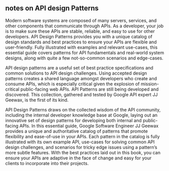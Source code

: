 ## notes on API design Patterns

Modern software systems are composed of many servers, services, and other components that communicate through APIs. 
As a developer, your job is to make sure these APIs are stable, reliable, and easy to use for other developers. 
API Design Patterns provides you with a unique catalog of design standards and best practices to ensure your APIs 
are flexible and user-friendly. Fully illustrated with examples and relevant use-cases, this essential guide covers 
patterns for API fundamentals and real-world system designs, along with quite a few not-so-common scenarios and edge-cases.

API design patterns are a useful set of best practice specifications and common solutions to API design challenges. 
Using accepted design patterns creates a shared language amongst developers who create and consume APIs, which is 
especially critical given the explosion of mission-critical public-facing web APIs. API Patterns are still being 
developed and discovered. This collection, gathered and tested by Google API expert JJ Geewax, is the first of its kind.

API Design Patterns draws on the collected wisdom of the API community, including the internal developer knowledge base at Google, 
laying out an innovative set of design patterns for developing both internal and public-facing APIs. 
In this essential guide, Google Software Engineer JJ Geewax provides a unique and authoritative catalog of patterns that promote 
flexibility and ease-of-use in your APIs. Each pattern in the catalog is fully illustrated with its own example API, use-cases for solving common 
API design challenges, and scenarios for tricky edge issues using a pattern’s more subtle features. With the best practices laid out in this book, 
you can ensure your APIs are adaptive in the face of change and easy for your clients to incorporate into their projects.